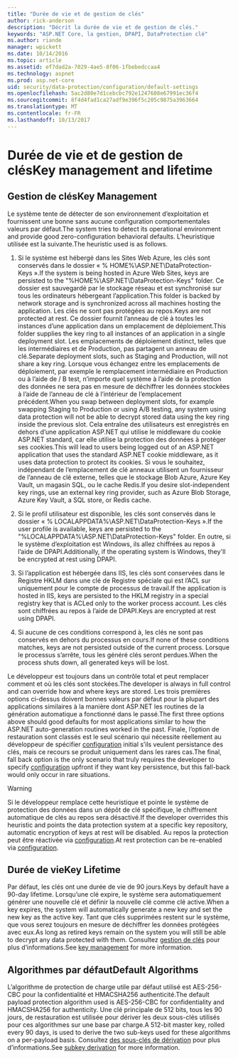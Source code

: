 ```yaml
---
title: "Durée de vie et de gestion de clés"
author: rick-anderson
description: "Décrit la durée de vie et de gestion de clés."
keywords: "ASP.NET Core, la gestion, DPAPI, DataProtection clé"
ms.author: riande
manager: wpickett
ms.date: 10/14/2016
ms.topic: article
ms.assetid: ef7dad2a-7029-4ae5-8f06-1fbebedccaa4
ms.technology: aspnet
ms.prod: asp.net-core
uid: security/data-protection/configuration/default-settings
ms.openlocfilehash: 5ac2d80e7d1cebcbc792e1247608e67991ec36f4
ms.sourcegitcommit: 8f4d4fad1ca27adf9e396f5c205c9875a3963664
ms.translationtype: MT
ms.contentlocale: fr-FR
ms.lasthandoff: 10/13/2017
---
```

# <a name="key-management-and-lifetime"></a><span data-ttu-id="59cf8-104">Durée de vie et de gestion de clés</span><span class="sxs-lookup"><span data-stu-id="59cf8-104">Key management and lifetime</span></span>

<a name="data-protection-default-settings"></a>

## <a name="key-management"></a><span data-ttu-id="59cf8-105">Gestion de clés</span><span class="sxs-lookup"><span data-stu-id="59cf8-105">Key Management</span></span>

<span data-ttu-id="59cf8-106">Le système tente de détecter de son environnement d’exploitation et fournissent une bonne sans aucune configuration comportementales valeurs par défaut.</span><span class="sxs-lookup"><span data-stu-id="59cf8-106">The system tries to detect its operational environment and provide good zero-configuration behavioral defaults.</span></span> <span data-ttu-id="59cf8-107">L’heuristique utilisée est la suivante.</span><span class="sxs-lookup"><span data-stu-id="59cf8-107">The heuristic used is as follows.</span></span>

1. <span data-ttu-id="59cf8-108">Si le système est hébergé dans les Sites Web Azure, les clés sont conservés dans le dossier « % HOME%\ASP.NET\DataProtection-Keys ».</span><span class="sxs-lookup"><span data-stu-id="59cf8-108">If the system is being hosted in Azure Web Sites, keys are persisted to the "%HOME%\ASP.NET\DataProtection-Keys" folder.</span></span> <span data-ttu-id="59cf8-109">Ce dossier est sauvegardé par le stockage réseau et est synchronisé sur tous les ordinateurs hébergeant l’application.</span><span class="sxs-lookup"><span data-stu-id="59cf8-109">This folder is backed by network storage and is synchronized across all machines hosting the application.</span></span> <span data-ttu-id="59cf8-110">Les clés ne sont pas protégées au repos.</span><span class="sxs-lookup"><span data-stu-id="59cf8-110">Keys are not protected at rest.</span></span> <span data-ttu-id="59cf8-111">Ce dossier fournit l’anneau de clé à toutes les instances d’une application dans un emplacement de déploiement.</span><span class="sxs-lookup"><span data-stu-id="59cf8-111">This folder supplies the key ring to all instances of an application in a single deployment slot.</span></span> <span data-ttu-id="59cf8-112">Les emplacements de déploiement distinct, telles que les intermédiaires et de Production, pas partagent un anneau de clé.</span><span class="sxs-lookup"><span data-stu-id="59cf8-112">Separate deployment slots, such as Staging and Production, will not share a key ring.</span></span> <span data-ttu-id="59cf8-113">Lorsque vous échangez entre les emplacements de déploiement, par exemple le remplacement intermédiaire en Production ou à l’aide de / B test, n’importe quel système à l’aide de la protection des données ne sera pas en mesure de déchiffrer les données stockées à l’aide de l’anneau de clé à l’intérieur de l’emplacement précédent.</span><span class="sxs-lookup"><span data-stu-id="59cf8-113">When you swap between deployment slots, for example swapping Staging to Production or using A/B testing, any system using data protection will not be able to decrypt stored data using the key ring inside the previous slot.</span></span> <span data-ttu-id="59cf8-114">Cela entraîne des utilisateurs est enregistrés en dehors d’une application ASP.NET qui utilise le middleware du cookie ASP.NET standard, car elle utilise la protection des données à protéger ses cookies.</span><span class="sxs-lookup"><span data-stu-id="59cf8-114">This will lead to users being logged out of an ASP.NET application that uses the standard ASP.NET cookie middleware, as it uses data protection to protect its cookies.</span></span> <span data-ttu-id="59cf8-115">Si vous le souhaitez, indépendant de l’emplacement de clé anneaux utilisent un fournisseur de l’anneau de clé externe, telles que le stockage Blob Azure, Azure Key Vault, un magasin SQL, ou le cache Redis.</span><span class="sxs-lookup"><span data-stu-id="59cf8-115">If you desire slot-independent key rings, use an external key ring provider, such as Azure Blob Storage, Azure Key Vault, a SQL store, or Redis cache.</span></span>

2. <span data-ttu-id="59cf8-116">Si le profil utilisateur est disponible, les clés sont conservés dans le dossier « % LOCALAPPDATA%\ASP.NET\DataProtection-Keys ».</span><span class="sxs-lookup"><span data-stu-id="59cf8-116">If the user profile is available, keys are persisted to the "%LOCALAPPDATA%\ASP.NET\DataProtection-Keys" folder.</span></span> <span data-ttu-id="59cf8-117">En outre, si le système d’exploitation est Windows, ils allez chiffrées au repos à l’aide de DPAPI.</span><span class="sxs-lookup"><span data-stu-id="59cf8-117">Additionally, if the operating system is Windows, they'll be encrypted at rest using DPAPI.</span></span>

3. <span data-ttu-id="59cf8-118">Si l’application est hébergée dans IIS, les clés sont conservées dans le Registre HKLM dans une clé de Registre spéciale qui est l’ACL sur uniquement pour le compte de processus de travail.</span><span class="sxs-lookup"><span data-stu-id="59cf8-118">If the application is hosted in IIS, keys are persisted to the HKLM registry in a special registry key that is ACLed only to the worker process account.</span></span> <span data-ttu-id="59cf8-119">Les clés sont chiffrées au repos à l’aide de DPAPI.</span><span class="sxs-lookup"><span data-stu-id="59cf8-119">Keys are encrypted at rest using DPAPI.</span></span>

4. <span data-ttu-id="59cf8-120">Si aucune de ces conditions correspond à, les clés ne sont pas conservés en dehors du processus en cours.</span><span class="sxs-lookup"><span data-stu-id="59cf8-120">If none of these conditions matches, keys are not persisted outside of the current process.</span></span> <span data-ttu-id="59cf8-121">Lorsque le processus s’arrête, tous les généré clés seront perdues.</span><span class="sxs-lookup"><span data-stu-id="59cf8-121">When the process shuts down, all generated keys will be lost.</span></span>

<span data-ttu-id="59cf8-122">Le développeur est toujours dans un contrôle total et peut remplacer comment et où les clés sont stockées.</span><span class="sxs-lookup"><span data-stu-id="59cf8-122">The developer is always in full control and can override how and where keys are stored.</span></span> <span data-ttu-id="59cf8-123">Les trois premières options ci-dessus doivent bonnes valeurs par défaut pour la plupart des applications similaires à la manière dont ASP.NET <machineKey> les routines de la génération automatique a fonctionné dans le passé.</span><span class="sxs-lookup"><span data-stu-id="59cf8-123">The first three options above should good defaults for most applications similar to how the ASP.NET <machineKey> auto-generation routines worked in the past.</span></span> <span data-ttu-id="59cf8-124">Finale, l’option de restauration sont classés est le seul scénario qui nécessite réellement au développeur de spécifier [configuration](overview.md) initial s’ils veulent persistance des clés, mais ce recours se produit uniquement dans les rares cas.</span><span class="sxs-lookup"><span data-stu-id="59cf8-124">The final, fall back option is the only scenario that truly requires the developer to specify [configuration](overview.md) upfront if they want key persistence, but this fall-back would only occur in rare situations.</span></span>

>[!WARNING]
> <span data-ttu-id="59cf8-125">Si le développeur remplace cette heuristique et pointe le système de protection des données dans un dépôt de clé spécifique, le chiffrement automatique de clés au repos sera désactivé.</span><span class="sxs-lookup"><span data-stu-id="59cf8-125">If the developer overrides this heuristic and points the data protection system at a specific key repository, automatic encryption of keys at rest will be disabled.</span></span> <span data-ttu-id="59cf8-126">Au repos la protection peut être réactivée via [configuration](overview.md).</span><span class="sxs-lookup"><span data-stu-id="59cf8-126">At rest protection can be re-enabled via [configuration](overview.md).</span></span>

## <a name="key-lifetime"></a><span data-ttu-id="59cf8-127">Durée de vie</span><span class="sxs-lookup"><span data-stu-id="59cf8-127">Key Lifetime</span></span>

<span data-ttu-id="59cf8-128">Par défaut, les clés ont une durée de vie de 90 jours.</span><span class="sxs-lookup"><span data-stu-id="59cf8-128">Keys by default have a 90-day lifetime.</span></span> <span data-ttu-id="59cf8-129">Lorsqu’une clé expire, le système sera automatiquement générer une nouvelle clé et définir la nouvelle clé comme clé active.</span><span class="sxs-lookup"><span data-stu-id="59cf8-129">When a key expires, the system will automatically generate a new key and set the new key as the active key.</span></span> <span data-ttu-id="59cf8-130">Tant que clés supprimées restent sur le système, que vous serez toujours en mesure de déchiffrer les données protégées avec eux.</span><span class="sxs-lookup"><span data-stu-id="59cf8-130">As long as retired keys remain on the system you will still be able to decrypt any data protected with them.</span></span> <span data-ttu-id="59cf8-131">Consultez [gestion de clés](../implementation/key-management.md#data-protection-implementation-key-management-expiration) pour plus d’informations.</span><span class="sxs-lookup"><span data-stu-id="59cf8-131">See [key management](../implementation/key-management.md#data-protection-implementation-key-management-expiration) for more information.</span></span>

## <a name="default-algorithms"></a><span data-ttu-id="59cf8-132">Algorithmes par défaut</span><span class="sxs-lookup"><span data-stu-id="59cf8-132">Default Algorithms</span></span>

<span data-ttu-id="59cf8-133">L’algorithme de protection de charge utile par défaut utilisé est AES-256-CBC pour la confidentialité et HMACSHA256 authenticité.</span><span class="sxs-lookup"><span data-stu-id="59cf8-133">The default payload protection algorithm used is AES-256-CBC for confidentiality and HMACSHA256 for authenticity.</span></span> <span data-ttu-id="59cf8-134">Une clé principale de 512 bits, tous les 90 jours, de restauration est utilisée pour dériver les deux sous-clés utilisés pour ces algorithmes sur une base par charge.</span><span class="sxs-lookup"><span data-stu-id="59cf8-134">A 512-bit master key, rolled every 90 days, is used to derive the two sub-keys used for these algorithms on a per-payload basis.</span></span> <span data-ttu-id="59cf8-135">Consultez [des sous-clés de dérivation](../implementation/subkeyderivation.md#data-protection-implementation-subkey-derivation-aad) pour plus d’informations.</span><span class="sxs-lookup"><span data-stu-id="59cf8-135">See [subkey derivation](../implementation/subkeyderivation.md#data-protection-implementation-subkey-derivation-aad) for more information.</span></span>
